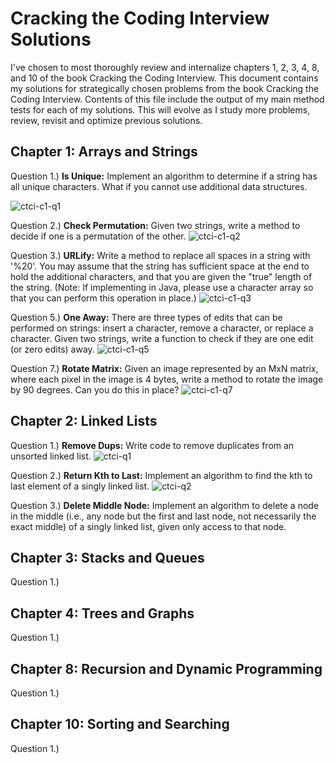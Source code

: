 # Cracking the Coding Interview Solutions
I've chosen to most thoroughly review and internalize chapters 1, 2, 3, 4, 8, and 10 of the book Cracking the Coding Interview.  This document contains my solutions for strategically chosen problems from the book Cracking the Coding Interview.  Contents of this file include the output of my main method tests for each of my solutions.  This will evolve as I study more problems, review, revisit and optimize previous solutions.

## Chapter 1: Arrays and Strings
Question 1.) **Is Unique:** Implement an algorithm to determine if a string has all unique characters. What if you
cannot use additional data structures.

![ctci-c1-q1](https://user-images.githubusercontent.com/8731829/50551512-7c054c00-0c36-11e9-81fd-0eb97302d4ef.png)

Question 2.) **Check Permutation:** Given two strings, write a method to decide if one is a permutation of the
other.
![ctci-c1-q2](https://user-images.githubusercontent.com/8731829/50551513-7c054c00-0c36-11e9-9409-b63bd0248506.png)

Question 3.) **URLify:** Write a method to replace all spaces in a string with '%20'. You may assume that the string
has sufficient space at the end to hold the additional characters, and that you are given the "true"
length of the string. (Note: If implementing in Java, please use a character array so that you can
perform this operation in place.)
![ctci-c1-q3](https://user-images.githubusercontent.com/8731829/50551514-7c9de280-0c36-11e9-9cd5-6b20feba205d.png)

Question 5.) **One Away:** There are three types of edits that can be performed on strings: insert a character,
remove a character, or replace a character. Given two strings, write a function to check if they are
one edit (or zero edits) away.
![ctci-c1-q5](https://user-images.githubusercontent.com/8731829/50551515-7c9de280-0c36-11e9-8568-6fc162558f33.png)

Question 7.) **Rotate Matrix:** Given an image represented by an MxN matrix, where each pixel in the image is 4
bytes, write a method to rotate the image by 90 degrees. Can you do this in place?
![ctci-c1-q7](https://user-images.githubusercontent.com/8731829/50551516-7c9de280-0c36-11e9-9a48-b3b669f73320.png)




## Chapter 2: Linked Lists

Question 1.) **Remove Dups:** Write code to remove duplicates from an unsorted linked list.
![ctci-q1](https://user-images.githubusercontent.com/8731829/50550862-4c514680-0c2c-11e9-8b9f-61ec055e0543.png)

Question 2.) **Return Kth to Last:** Implement an algorithm to find the kth to last element of a singly linked list.
![ctci-q2](https://user-images.githubusercontent.com/8731829/50550863-4c514680-0c2c-11e9-9bb4-3a77740ed1a9.png)


Question 3.) **Delete Middle Node:** Implement an algorithm to delete a node in the middle (i.e., any node but
the first and last node, not necessarily the exact middle) of a singly linked list, given only access to
that node.




## Chapter 3: Stacks and Queues
Question 1.) 




## Chapter 4: Trees and Graphs
Question 1.) 




## Chapter 8: Recursion and Dynamic Programming
Question 1.) 




## Chapter 10: Sorting and Searching
Question 1.) 
